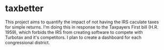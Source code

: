 # taxbetter

This project aims to quantify the impact of not having the IRS caculate taxes for simple returns. I'm doing this in response to
the Taxpayers First bill (H.R. 1959), which forbids the IRS from creating software to compete with Turbotax and it's competitors.
I plan to create a dashboard for each congressional district.
